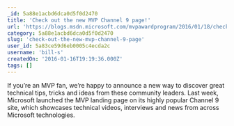 ```yaml
---
_id: 5a88e1acbd6dca0d5f0d2470
title: 'Check out the new MVP Channel 9 page!'
url: 'https://blogs.msdn.microsoft.com/mvpawardprogram/2016/01/18/check-out-the-new-mvp-channel-9-page/'
category: 5a88e1acbd6dca0d5f0d2470
slug: 'check-out-the-new-mvp-channel-9-page'
user_id: 5a83ce59d6eb0005c4ecda2c
username: 'bill-s'
createdOn: '2016-01-16T19:19:36.000Z'
tags: []
---
```


If you’re an MVP fan, we’re happy to announce a new way to discover great technical tips, tricks and ideas from these community leaders. Last week, Microsoft launched the MVP landing page on its highly popular Channel 9 site, which showcases technical videos, interviews and news from across Microsoft technologies.
